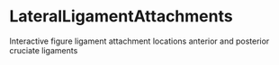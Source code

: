 # LateralLigamentAttachments
Interactive figure ligament attachment locations anterior and posterior cruciate ligaments
